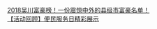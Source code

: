   
[2018吴川富豪榜！一份震惊中外的县级市富豪名单！](http://www.dianyue.me/archives/281/voqd8e778ol38glx/)  
[【活动回顾】便民服务日精彩展示](http://www.dianyue.me/archives/796/4oq458a91rcnsp1q/)